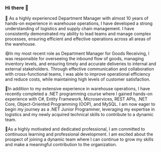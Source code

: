 ### Hi there 👋

🔭 As a highly experienced Department Manager with almost 10 years of hands-on experience in warehouse operations, I have developed a strong understanding of logistics and supply chain management. I have consistently demonstrated my ability to lead teams and manage complex processes, ensuring efficient and effective operations across all areas of the warehouse.

😄In my most recent role as Department Manager for Goods Receiving, I was responsible for overseeing the inbound flow of goods, managing inventory levels, and ensuring timely and accurate deliveries to internal and external stakeholders. Through effective communication and collaboration with cross-functional teams, I was able to improve operational efficiency and reduce costs, while maintaining high levels of customer satisfaction.

🌱In addition to my extensive experience in warehouse operations, I have recently completed a .NET programming course where I gained hands-on experience with C#, Entity Framework, Microservices, REST APIs, .NET Core, Object-Oriented Programming (OOP), and MySQL. I am now eager to begin my journey as a .NET Junior Programmer, leveraging my expertise in logistics and my newly acquired technical skills to contribute to a dynamic team.

👯As a highly motivated and dedicated professional, I am committed to continuous learning and professional development. I am excited about the prospect of joining a dynamic team where I can continue to grow my skills and make a meaningful contribution to the organization.
